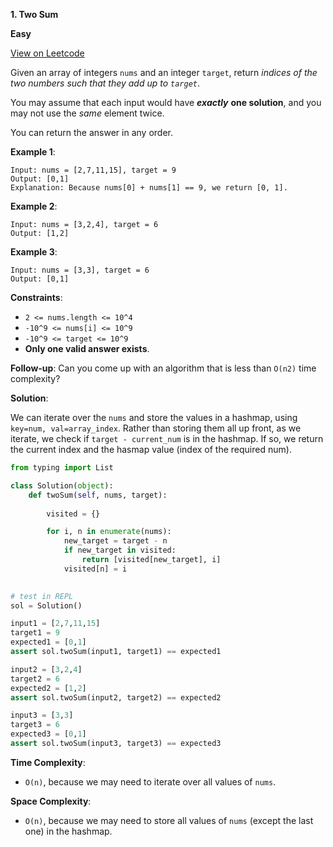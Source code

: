 **1. Two Sum**

**Easy**

[View on Leetcode](https://leetcode.com/problems/two-sum/)

Given an array of integers `nums` and an integer `target`, return *indices of the two numbers such that they add up to `target`*.

You may assume that each input would have ***exactly*** **one solution**, and you may not use the *same* element twice.

You can return the answer in any order.

**Example 1**:

>
    Input: nums = [2,7,11,15], target = 9
    Output: [0,1]
    Explanation: Because nums[0] + nums[1] == 9, we return [0, 1].

**Example 2**:

>
    Input: nums = [3,2,4], target = 6
    Output: [1,2]

**Example 3**:

>
    Input: nums = [3,3], target = 6
    Output: [0,1]

**Constraints**:

- `2 <= nums.length <= 10^4`
- `-10^9 <= nums[i] <= 10^9`
- `-10^9 <= target <= 10^9`
- **Only one valid answer exists**.

**Follow-up**: Can you come up with an algorithm that is less than `O(n2)` time complexity?

**Solution**:

We can iterate over the `nums` and store the values in a hashmap, using `key=num, val=array_index`. Rather than storing them all up front, as we iterate, we check if `target - current_num` is in the hashmap. If so, we return the current index and the hasmap value (index of the required num).

```python
from typing import List

class Solution(object):
    def twoSum(self, nums, target):
        
        visited = {}

        for i, n in enumerate(nums):
            new_target = target - n
            if new_target in visited:
                return [visited[new_target], i]
            visited[n] = i

    
# test in REPL
sol = Solution()

input1 = [2,7,11,15]
target1 = 9
expected1 = [0,1]
assert sol.twoSum(input1, target1) == expected1

input2 = [3,2,4]
target2 = 6
expected2 = [1,2]
assert sol.twoSum(input2, target2) == expected2

input3 = [3,3]
target3 = 6
expected3 = [0,1]
assert sol.twoSum(input3, target3) == expected3
```

**Time Complexity**:

- `O(n)`, because we may need to iterate over all values of `nums`.

**Space Complexity**:

- `O(n)`, because we may need to store all values of `nums` (except the last one) in the hashmap.
